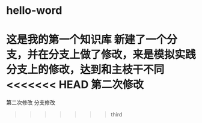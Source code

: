 # hello-word
这是我的第一个知识库
新建了一个分支，并在分支上做了修改，来是模拟实践分支上的修改，达到和主枝干不同
<<<<<<< HEAD
第二次修改
=======
第二次修改
分支修改
>>>>>>> third
